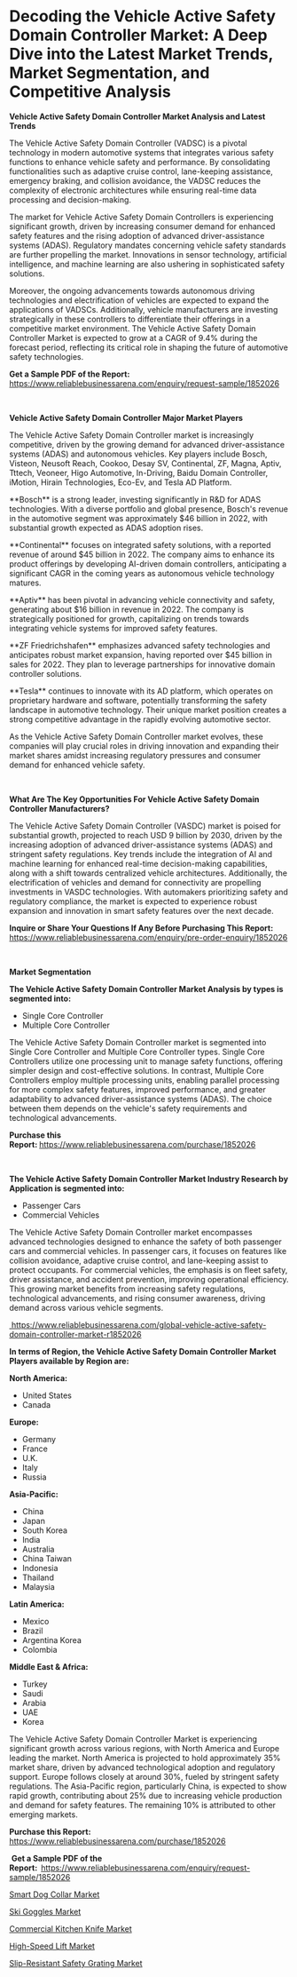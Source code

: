 <p><h1>Decoding the Vehicle Active Safety Domain Controller Market: A Deep Dive into the Latest Market Trends, Market Segmentation, and Competitive Analysis</h1></p><p><strong>Vehicle Active Safety Domain Controller Market Analysis and Latest Trends</strong></p>
<p><p>The Vehicle Active Safety Domain Controller (VADSC) is a pivotal technology in modern automotive systems that integrates various safety functions to enhance vehicle safety and performance. By consolidating functionalities such as adaptive cruise control, lane-keeping assistance, emergency braking, and collision avoidance, the VADSC reduces the complexity of electronic architectures while ensuring real-time data processing and decision-making. </p><p>The market for Vehicle Active Safety Domain Controllers is experiencing significant growth, driven by increasing consumer demand for enhanced safety features and the rising adoption of advanced driver-assistance systems (ADAS). Regulatory mandates concerning vehicle safety standards are further propelling the market. Innovations in sensor technology, artificial intelligence, and machine learning are also ushering in sophisticated safety solutions. </p><p>Moreover, the ongoing advancements towards autonomous driving technologies and electrification of vehicles are expected to expand the applications of VADSCs. Additionally, vehicle manufacturers are investing strategically in these controllers to differentiate their offerings in a competitive market environment. The Vehicle Active Safety Domain Controller Market is expected to grow at a CAGR of 9.4% during the forecast period, reflecting its critical role in shaping the future of automotive safety technologies.</p></p>
<p><strong>Get a Sample PDF of the Report:&nbsp;</strong> <a href="https://www.reliablebusinessarena.com/enquiry/request-sample/1852026?utm_campaign=1174&utm_medium=2&utm_source=Github&utm_content=ia&utm_term=18102024&utm_id=vehicle-active-safety-domain-controller">https://www.reliablebusinessarena.com/enquiry/request-sample/1852026</a></p>
<p>&nbsp;</p>
<p><strong>Vehicle Active Safety Domain Controller Major Market Players</strong></p>
<p><p>The Vehicle Active Safety Domain Controller market is increasingly competitive, driven by the growing demand for advanced driver-assistance systems (ADAS) and autonomous vehicles. Key players include Bosch, Visteon, Neusoft Reach, Cookoo, Desay SV, Continental, ZF, Magna, Aptiv, Tttech, Veoneer, Higo Automotive, In-Driving, Baidu Domain Controller, iMotion, Hirain Technologies, Eco-Ev, and Tesla AD Platform.</p><p>**Bosch** is a strong leader, investing significantly in R&D for ADAS technologies. With a diverse portfolio and global presence, Bosch's revenue in the automotive segment was approximately $46 billion in 2022, with substantial growth expected as ADAS adoption rises.</p><p>**Continental** focuses on integrated safety solutions, with a reported revenue of around $45 billion in 2022. The company aims to enhance its product offerings by developing AI-driven domain controllers, anticipating a significant CAGR in the coming years as autonomous vehicle technology matures.</p><p>**Aptiv** has been pivotal in advancing vehicle connectivity and safety, generating about $16 billion in revenue in 2022. The company is strategically positioned for growth, capitalizing on trends towards integrating vehicle systems for improved safety features.</p><p>**ZF Friedrichshafen** emphasizes advanced safety technologies and anticipates robust market expansion, having reported over $45 billion in sales for 2022. They plan to leverage partnerships for innovative domain controller solutions.</p><p>**Tesla** continues to innovate with its AD platform, which operates on proprietary hardware and software, potentially transforming the safety landscape in automotive technology. Their unique market position creates a strong competitive advantage in the rapidly evolving automotive sector.</p><p>As the Vehicle Active Safety Domain Controller market evolves, these companies will play crucial roles in driving innovation and expanding their market shares amidst increasing regulatory pressures and consumer demand for enhanced vehicle safety.</p></p>
<p>&nbsp;</p>
<p><strong>What Are The Key Opportunities For Vehicle Active Safety Domain Controller Manufacturers?</strong></p>
<p><p>The Vehicle Active Safety Domain Controller (VASDC) market is poised for substantial growth, projected to reach USD 9 billion by 2030, driven by the increasing adoption of advanced driver-assistance systems (ADAS) and stringent safety regulations. Key trends include the integration of AI and machine learning for enhanced real-time decision-making capabilities, along with a shift towards centralized vehicle architectures. Additionally, the electrification of vehicles and demand for connectivity are propelling investments in VASDC technologies. With automakers prioritizing safety and regulatory compliance, the market is expected to experience robust expansion and innovation in smart safety features over the next decade.</p></p>
<p><strong>Inquire or Share Your Questions If Any Before Purchasing This Report:</strong> <a href="https://www.reliablebusinessarena.com/enquiry/pre-order-enquiry/1852026?utm_campaign=1174&utm_medium=2&utm_source=Github&utm_content=ia&utm_term=18102024&utm_id=vehicle-active-safety-domain-controller">https://www.reliablebusinessarena.com/enquiry/pre-order-enquiry/1852026</a></p>
<p>&nbsp;</p>
<p><strong>Market Segmentation</strong></p>
<p><strong>The Vehicle Active Safety Domain Controller Market Analysis by types is segmented into:</strong></p>
<p><ul><li>Single Core Controller</li><li>Multiple Core Controller</li></ul></p>
<p><p>The Vehicle Active Safety Domain Controller market is segmented into Single Core Controller and Multiple Core Controller types. Single Core Controllers utilize one processing unit to manage safety functions, offering simpler design and cost-effective solutions. In contrast, Multiple Core Controllers employ multiple processing units, enabling parallel processing for more complex safety features, improved performance, and greater adaptability to advanced driver-assistance systems (ADAS). The choice between them depends on the vehicle's safety requirements and technological advancements.</p></p>
<p><strong>Purchase this Report:&nbsp;</strong><a href="https://www.reliablebusinessarena.com/purchase/1852026?utm_campaign=1174&utm_medium=2&utm_source=Github&utm_content=ia&utm_term=18102024&utm_id=vehicle-active-safety-domain-controller">https://www.reliablebusinessarena.com/purchase/1852026</a></p>
<p>&nbsp;</p>
<p><strong>The Vehicle Active Safety Domain Controller Market Industry Research by Application is segmented into:</strong></p>
<p><ul><li>Passenger Cars</li><li>Commercial Vehicles</li></ul></p>
<p><p>The Vehicle Active Safety Domain Controller market encompasses advanced technologies designed to enhance the safety of both passenger cars and commercial vehicles. In passenger cars, it focuses on features like collision avoidance, adaptive cruise control, and lane-keeping assist to protect occupants. For commercial vehicles, the emphasis is on fleet safety, driver assistance, and accident prevention, improving operational efficiency. This growing market benefits from increasing safety regulations, technological advancements, and rising consumer awareness, driving demand across various vehicle segments.</p></p>
<p><a href="https://www.reliablebusinessarena.com/global-vehicle-active-safety-domain-controller-market-r1852026?utm_campaign=1174&utm_medium=2&utm_source=Github&utm_content=ia&utm_term=18102024&utm_id=vehicle-active-safety-domain-controller">&nbsp;https://www.reliablebusinessarena.com/global-vehicle-active-safety-domain-controller-market-r1852026</a></p>
<p><strong>In terms of Region, the Vehicle Active Safety Domain Controller Market Players available by Region are:</strong></p>
<p>
    <p> <strong> North America: </strong>
        <ul>
            <li>United States</li>
            <li>Canada</li>
        </ul>
        </p> 
    <p> <strong> Europe: </strong>
        <ul>
            <li>Germany</li>
            <li>France</li>
            <li>U.K.</li>
            <li>Italy</li>
            <li>Russia</li>
        </ul>
        </p> 
    <p> <strong> Asia-Pacific: </strong>
        <ul>
            <li>China</li>
            <li>Japan</li>
            <li>South Korea</li>
            <li>India</li>
            <li>Australia</li>
            <li>China Taiwan</li>
            <li>Indonesia</li>
            <li>Thailand</li>
            <li>Malaysia</li>
        </ul>
        </p> 
    <p> <strong> Latin America: </strong>
        <ul>
            <li>Mexico</li>
            <li>Brazil</li>
            <li>Argentina Korea</li>
            <li>Colombia</li>
        </ul>
        </p> 
    <p> <strong> Middle East & Africa: </strong>
        <ul>
            <li>Turkey</li>
            <li>Saudi</li>
            <li>Arabia</li>
            <li>UAE</li>
            <li>Korea</li>
        </ul>
    </p>
    </p>
<p><p>The Vehicle Active Safety Domain Controller Market is experiencing significant growth across various regions, with North America and Europe leading the market. North America is projected to hold approximately 35% market share, driven by advanced technological adoption and regulatory support. Europe follows closely at around 30%, fueled by stringent safety regulations. The Asia-Pacific region, particularly China, is expected to show rapid growth, contributing about 25% due to increasing vehicle production and demand for safety features. The remaining 10% is attributed to other emerging markets.</p></p>
<p><strong>Purchase this Report: </strong><a href="https://www.reliablebusinessarena.com/purchase/1852026?utm_campaign=1174&utm_medium=2&utm_source=Github&utm_content=ia&utm_term=18102024&utm_id=vehicle-active-safety-domain-controller">https://www.reliablebusinessarena.com/purchase/1852026</a></p>
<p>&nbsp;<strong>Get a Sample PDF of the Report:&nbsp;&nbsp;</strong><a href="https://www.reliablebusinessarena.com/enquiry/request-sample/1852026?utm_campaign=1174&utm_medium=2&utm_source=Github&utm_content=ia&utm_term=18102024&utm_id=vehicle-active-safety-domain-controller">https://www.reliablebusinessarena.com/enquiry/request-sample/1852026</a></p>
<p><strong></strong></p>
<p><p><a href="https://www.linkedin.com/pulse/market-dynamics-future-trends-global-smart-dog-collar-sector-lcu2e?utm_campaign=1174&utm_medium=2&utm_source=Github&utm_content=ia&utm_term=18102024&utm_id=vehicle-active-safety-domain-controller">Smart Dog Collar Market</a></p><p><a href="https://www.linkedin.com/pulse/global-ski-goggles-market-opportunities-forecast-period-ytxve?utm_campaign=1174&utm_medium=2&utm_source=Github&utm_content=ia&utm_term=18102024&utm_id=vehicle-active-safety-domain-controller">Ski Goggles Market</a></p><p><a href="https://www.linkedin.com/pulse/commercial-kitchen-knife-market-overview-global-trends-future-ln4ne?utm_campaign=1174&utm_medium=2&utm_source=Github&utm_content=ia&utm_term=18102024&utm_id=vehicle-active-safety-domain-controller">Commercial Kitchen Knife Market</a></p><p><a href="https://github.com/makrokhg/Market-Research-Report-List-1/blob/main/high-speed-lift-market.md?utm_campaign=1174&utm_medium=2&utm_source=Github&utm_content=ia&utm_term=18102024&utm_id=vehicle-active-safety-domain-controller">High-Speed Lift Market</a></p><p><a href="https://github.com/mattyh9leabow/Market-Research-Report-List-1/blob/main/slip-resistant-safety-grating-market.md?utm_campaign=1174&utm_medium=2&utm_source=Github&utm_content=ia&utm_term=18102024&utm_id=vehicle-active-safety-domain-controller">Slip-Resistant Safety Grating Market</a></p></p>